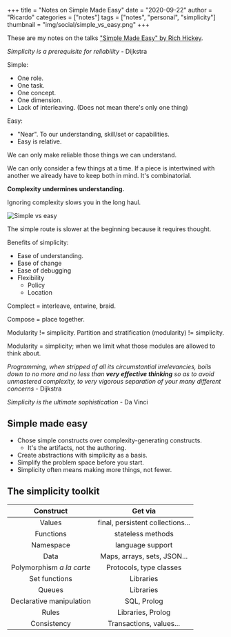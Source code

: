 +++
title = "Notes on Simple Made Easy"
date = "2020-09-22"
author = "Ricardo"
categories = ["notes"]
tags = ["notes", "personal", "simplicity"]
thumbnail = "img/social/simple_vs_easy.png"
+++

These are my notes on the talks ["Simple Made Easy" by Rich Hickey](https://www.youtube.com/watch?v=kGlVcSMgtV4).

*Simplicity is a prerequisite for reliability* - Dijkstra

Simple:

* One role.
* One task.
* One concept.
* One dimension.
* Lack of interleaving. (Does not mean there's only one thing)

Easy:

* "Near". To our understanding, skill/set or capabilities.
* Easy is relative.

We can only make reliable those things we can understand.

We can only consider a few things at a time. If a piece is intertwined with another we already have to keep both in mind. It's combinatorial.

**Complexity undermines understanding.**

Ignoring complexity slows you in the long haul.

<img src="https://ricardoanderegg.com/img/social/simple_vs_easy.png" alt="Simple vs easy">

The simple route is slower at the beginning because it requires thought.

Benefits of simplicity:

* Ease of understanding.
* Ease of change
* Ease of debugging
* Flexibility
	* Policy
	* Location 


Complect = interleave, entwine, braid.

Compose = place together.

Modularity != simplicity. Partition and stratification (modularity) != simplicity.

Modularity = simplicity; when we limit what those modules are allowed to think about.

*Programming, when stripped of all its circumstantial irrelevancies, boils down to no more and no less than **very effective thinking** so as to avoid unmastered complexity, to very vigorous separation of your many different concerns* - Dijkstra


*Simplicity is the ultimate sophistication* - Da Vinci

## Simple made easy

* Chose simple constructs over  complexity-generating constructs.
	* It's the artifacts, not the authoring.
* Create abstractions with simplicity as a basis.
* Simplify the problem space before you start.
* Simplicity often means making more things, not fewer. 


## The simplicity toolkit

|Construct|Get via|
|:--:|:--:|
|Values|final, persistent collections...|
|Functions|stateless methods|
|Namespace|language support|
|Data|Maps, arrays, sets, JSON...|
|Polymorphism *a la carte*|Protocols, type classes|
|Set functions|Libraries|
|Queues|Libraries|
|Declarative manipulation|SQL, Prolog|
|Rules|Libraries, Prolog|
|Consistency|Transactions, values...|
